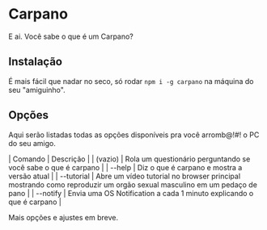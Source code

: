# Carpano
E ai. Você sabe o que é um Carpano?

## Instalação
É mais fácil que nadar no seco, só rodar `npm i -g carpano` na máquina do seu "amiguinho".

## Opções
Aqui serão listadas todas as opções disponíveis pra você arromb@!#! o PC do seu amigo.

| Comando | Descrição |
| (vazio) | Rola um questionário perguntando se você sabe o que é carpano |
| --help  | Diz o que é carpano e mostra a versão atual |
| --tutorial | Abre um vídeo tutorial no browser principal mostrando como reproduzir um orgão sexual masculino em um pedaço de pano |
| --notify | Envia uma OS Notification a cada 1 minuto explicando o que é carpano |

Mais opções e ajustes em breve.